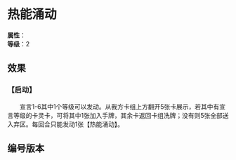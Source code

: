 
<script setup>
let list = [
    { number: "SP02-019", url: "/packs/SP02" }
]
</script>

# 热能涌动

**属性**：<CardAttribute text="火"/><br>
**等级**：2

## 效果

### 【启动】

&emsp;&emsp;宣言1-6其中1个等级可以发动。从我方卡组上方翻开5张卡展示，若其中有宣言等级的卡灵卡，可将其中1张加入手牌，其余卡返回卡组洗牌；没有则5张全部送入弃区。每回合只能发动1张【热能涌动】。

## 编号版本

<CardNumberBox :list="list"/>

